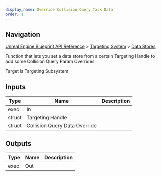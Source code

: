 ```yaml
---
display_name: Override Collision Query Task Data
order: 1
---
```

## Navigation

[Unreal Engine Blueprint API Reference](https://dev.epicgames.com/documentation/en-us/unreal-engine/BlueprintAPI) > [Targeting System](https://dev.epicgames.com/documentation/en-us/unreal-engine/BlueprintAPI/TargetingSystem) > [Data Stores](https://dev.epicgames.com/documentation/en-us/unreal-engine/BlueprintAPI/TargetingSystem/DataStores)

Function that lets you set a data store from a certain Targeting Handle to add some Collision Query Param Overrides

Target is Targeting Subsystem

## Inputs

| Type | Name | Description |
| --- | --- | --- |
| exec | In |  |
| struct | Targeting Handle |  |
| struct | Collision Query Data Override |  |

## Outputs

| Type | Name | Description |
| --- | --- | --- |
| exec | Out |  |
